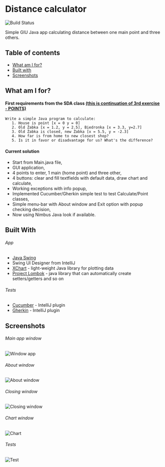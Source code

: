 # Distance calculator 

![Build Status](https://travis-ci.org/joemccann/dillinger.svg?branch=master)

Simple GIU Java app calculating distance between one main point and three others. 

## Table of contents
* [What am I for?](#what-am-i-for)
* [Built with](#built-with)
* [Screenshots](#screenshots)

## What am I for?
#### First requirements from the SDA class [(this is continuation of 3rd exercise - POINTS)](https://git.kobiela.click/wiktor.kobiela/JavaHomeworkExcersice#user-content-3rd-excercise-points)
``` 
Write a simple Java program to calculate:
   1. House is point [x = 0 y = 0]
   2. Old Żabka [x = 1.2, y = 2.5], Biedronka [x = 3.3, y=2.7]
   3. Old Żabka is closed, new Żabka [x = 5.5, y = -2.3] 
   4. How far is from home to new closest shop?
   5. Is it in favor or disadvantage for us? What's the difference?
 ```
 
#### Current solution  
  - Start from Main.java file,
  - GUI application,
  - 4 points to enter, 1 main (home point) and three other,
  - 4 buttons: clear and fill textfields with default data, draw chart and calculate,
  - Working exceptions with info popup,
  - Implemented Cucumber/Gherkin simple test to test Calculate/Point classes,
  - Simple menu-bar with About window and Exit option with popup checking decision,
  - Now using Nimbus Java look if available.
  
## Built With
###### App
  - [Java Swing](https://docs.oracle.com/javase/7/docs/api/javax/swing/package-summary.html)
  - Swing UI Designer from IntelliJ
  - [XChart](https://github.com/knowm/XChart) - light-weight Java library for plotting data
  - [Project Lombok](https://projectlombok.org/) -  java library that can automatically create setters/getters and so on
###### Tests
  - [Cucumber](https://cucumber.io/) - IntelliJ plugin
  - [Gherkin](https://cucumber.io/docs/gherkin/) - IntelliJ plugin
  
## Screenshots  
  
  ###### Main app window
  ![Window app](https://i.imgur.com/KhjfhIP.png)
  ###### About window
  ![About window](https://i.imgur.com/QVVrcGt.png)
  ###### Closing window
  ![Closing window](https://i.imgur.com/K6P8nID.png)
  ###### Chart window
  ![Chart](https://i.imgur.com/UIb5rkU.png)
  ###### Tests
  ![Test](https://i.imgur.com/m5KwxVB.png)
  
  